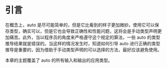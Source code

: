 # 引言

在概念上，auto 是尽可能简单的，但是它比看到的样子更加微妙。使用它可以保存类型，确实可以，但是它也会导致正确性和性能问题，这将会是手动类型声明更加痛苦。此外，当以程序员的角度来严格遵守这个规定的算法，一些 auto 的类型推导结果就是错误的。当这样的情况发生时，知道如何引导 auto 进行正确的类型推导是重要的，因为借助于手动类型声明的可以选择的方法，最好应该避免使用。

本章的主题覆盖了 auto 的所有输入和输出的应用类型。